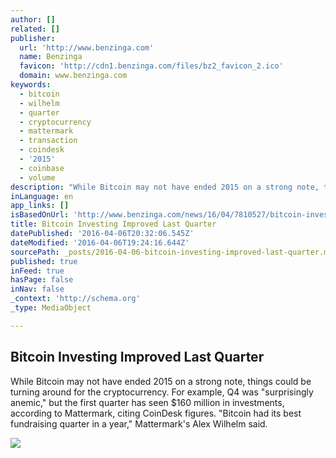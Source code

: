 ```yaml
---
author: []
related: []
publisher:
  url: 'http://www.benzinga.com'
  name: Benzinga
  favicon: 'http://cdn1.benzinga.com/files/bz2_favicon_2.ico'
  domain: www.benzinga.com
keywords:
  - bitcoin
  - wilhelm
  - quarter
  - cryptocurrency
  - mattermark
  - transaction
  - coindesk
  - '2015'
  - coinbase
  - volume
description: "While Bitcoin may not have ended 2015 on a strong note, things could be turning around for the cryptocurrency. For example, Q4 was \"surprisingly anemic,\" but the first quarter has seen $160 million in investments, according to Mattermark, citing CoinDesk figures. \"Bitcoin had its best fundraising quarter in a year,\" Mattermark's Alex Wilhelm said."
inLanguage: en
app_links: []
isBasedOnUrl: 'http://www.benzinga.com/news/16/04/7810527/bitcoin-investing-improved-last-quarter'
title: Bitcoin Investing Improved Last Quarter
datePublished: '2016-04-06T20:32:06.545Z'
dateModified: '2016-04-06T19:24:16.644Z'
sourcePath: _posts/2016-04-06-bitcoin-investing-improved-last-quarter.md
published: true
inFeed: true
hasPage: false
inNav: false
_context: 'http://schema.org'
_type: MediaObject

---
```

<article style=""><h1>Bitcoin Investing Improved Last Quarter</h1><p>While Bitcoin may not have ended 2015 on a strong note, things could be turning around for the cryptocurrency. For example, Q4 was "surprisingly anemic," but the first quarter has seen $160 million in investments, according to Mattermark, citing CoinDesk figures. "Bitcoin had its best fundraising quarter in a year," Mattermark's Alex Wilhelm said.</p><img src="http://cdn2.benzinga.com/files/imagecache/story_image_685x375C/images/story/2012/bitcoin-495996_960_720.jpg" /></article>